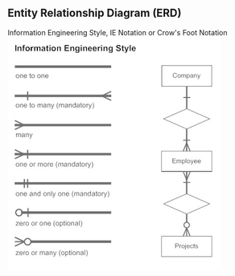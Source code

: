 ## Entity Relationship Diagram (ERD)

Information Engineering Style, IE Notation or Crow's Foot Notation  
![notation style](../assets/images/14.48.01.08.22.jpg)

